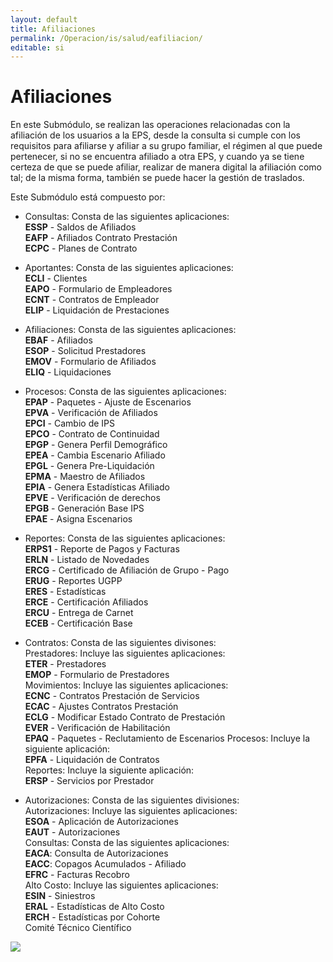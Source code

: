```yaml
---
layout: default
title: Afiliaciones
permalink: /Operacion/is/salud/eafiliacion/
editable: si
---
```


# Afiliaciones

En este Submódulo, se realizan las operaciones relacionadas con la afiliación de los usuarios a la EPS, desde la consulta si cumple con los requisitos para afiliarse y afiliar a su grupo familiar, el régimen al que puede pertenecer, si no se encuentra afiliado a otra EPS, y cuando ya se tiene certeza de que se puede afiliar, realizar de manera digital la afiliación como tal; de la misma forma, también se puede hacer la gestión de traslados.  

Este Submódulo está compuesto por:  

* Consultas:  Consta de las siguientes aplicaciones:    
**ESSP** - Saldos de Afiliados  
**EAFP** - Afiliados Contrato Prestación  
**ECPC** - Planes de Contrato  

* Aportantes: Consta de las siguientes aplicaciones:  
**ECLI** - Clientes  
**EAPO** - Formulario de Empleadores  
**ECNT** - Contratos de Empleador  
**ELIP** - Liquidación de Prestaciones  

* Afiliaciones: Consta de las siguientes aplicaciones:    
**EBAF** - Afiliados  
**ESOP** - Solicitud Prestadores  
**EMOV** - Formulario de Afiliados  
**ELIQ** - Liquidaciones  

* Procesos: Consta de las siguientes aplicaciones:    
**EPAP** - Paquetes - Ajuste de Escenarios  
**EPVA** - Verificación de Afiliados  
**EPCI** - Cambio de IPS  
**EPCO** - Contrato de Continuidad  
**EPGP** - Genera Perfil Demográfico  
**EPEA** - Cambia Escenario Afiliado  
**EPGL** - Genera Pre-Liquidación    
**EPMA** - Maestro de Afiliados    
**EPIA** - Genera Estadísticas Afiliado  
**EPVE** - Verificación de derechos  
**EPGB** - Generación Base IPS    
**EPAE** - Asigna Escenarios  

* Reportes: Consta de las siguientes aplicaciones:  
**ERPS1** - Reporte de Pagos y Facturas  
**ERLN** - Listado de Novedades  
**ERCG** - Certificado de Afiliación de Grupo - Pago  
**ERUG** - Reportes UGPP  
**ERES** - Estadísticas  
**ERCE** - Certificación Afiliados  
**ERCU** - Entrega de Carnet  
**ECEB** - Certificación Base  

* Contratos: Consta de las siguientes divisones:  
Prestadores: Incluye las siguientes aplicaciones:  
**ETER** - Prestadores  
**EMOP** - Formulario de Prestadores  
Movimientos: Incluye las siguientes aplicaciones:  
**ECNC** - Contratos Prestación de Servicios  
**ECAC** - Ajustes Contratos Prestación  
**ECLG** - Modificar Estado Contrato de Prestación  
**EVER** - Verificación de Habilitación  
**EPAQ** - Paquetes - Reclutamiento de Escenarios
Procesos: Incluye la siguiente aplicación:  
**EPFA** - Liquidación de Contratos  
Reportes: Incluye la siguiente aplicación:  
**ERSP** - Servicios por Prestador  

* Autorizaciones: Consta de las siguientes divisiones:  
Autorizaciones: Incluye las siguientes aplicaciones:  
**ESOA** - Aplicación de Autorizaciones  
**EAUT** - Autorizaciones  
Consultas: Consta de las siguientes aplicaciones:  
**EACA**: Consulta de Autorizaciones  
**EACC**: Copagos Acumulados - Afiliado  
**EFRC** - Facturas Recobro  
Alto Costo: Incluye las siguientes aplicaciones:  
**ESIN** - Siniestros  
**ERAL** - Estadísticas de Alto Costo  
**ERCH** - Estadísticas por Cohorte  
Comité Técnico Científico











![](flujograma.png)
